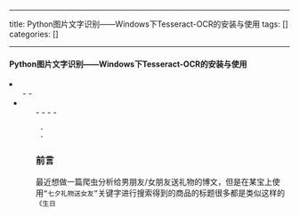 
--- 
title:  Python图片文字识别——Windows下Tesseract-OCR的安装与使用 
tags: []
categories: [] 

---
#### Python图片文字识别——Windows下Tesseract-OCR的安装与使用

 <li> 
  <ul>
   - 
   - 
   <li> 
    <ul>
     - 
     - 
     - 
     - 
    
     - 
     - 
    
### 前言

最近想做一篇爬虫分析给男朋友/女朋友送礼物的博文，但是在某宝上使用`“七夕礼物送女友”`关键字进行搜索得到的商品的标题很多都是类似这样的`《生日`
